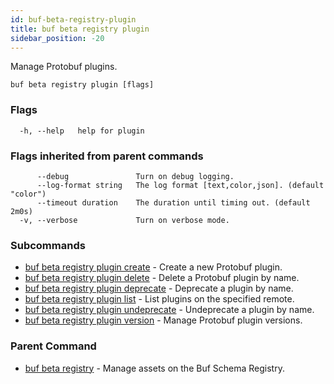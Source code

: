 ```yaml
---
id: buf-beta-registry-plugin
title: buf beta registry plugin
sidebar_position: -20
---
```

Manage Protobuf plugins.

```
buf beta registry plugin [flags]
```

### Flags

```
  -h, --help   help for plugin
```

### Flags inherited from parent commands

```
      --debug               Turn on debug logging.
      --log-format string   The log format [text,color,json]. (default "color")
      --timeout duration    The duration until timing out. (default 2m0s)
  -v, --verbose             Turn on verbose mode.
```

### Subcommands

* [buf beta registry plugin create](buf-beta-registry-plugin-create.md)	 - Create a new Protobuf plugin.
* [buf beta registry plugin delete](buf-beta-registry-plugin-delete.md)	 - Delete a Protobuf plugin by name.
* [buf beta registry plugin deprecate](buf-beta-registry-plugin-deprecate.md)	 - Deprecate a plugin by name.
* [buf beta registry plugin list](buf-beta-registry-plugin-list.md)	 - List plugins on the specified remote.
* [buf beta registry plugin undeprecate](buf-beta-registry-plugin-undeprecate.md)	 - Undeprecate a plugin by name.
* [buf beta registry plugin version](buf-beta-registry-plugin-version.md)	 - Manage Protobuf plugin versions.

### Parent Command

* [buf beta registry](buf-beta-registry.md)	 - Manage assets on the Buf Schema Registry.

